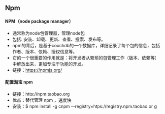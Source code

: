 ## Npm

#### NPM（node package manager）
* 通常称为node包管理器，管理node包
* 包括: 安装、卸载、更新、查看、搜索、发布等。
* npm的背后，是基于couchdb的一个数据库，详细记录了每个包的信息，包括作者、版本、依赖、授权信息等。
* 它的一个很重要的作用就是：将开发者从繁琐的包管理工作（版本、依赖等）中解放出来，更加专注于功能的开发。
* 链接：https://npmjs.org/

#### 配置淘宝 npm
* 链接：htts://npm.taobao.org
* 优点：替代管理 npm ，速度快
* 安装：$ npm install -g cnpm --registry=htps://registry.npm.taobao.or g
